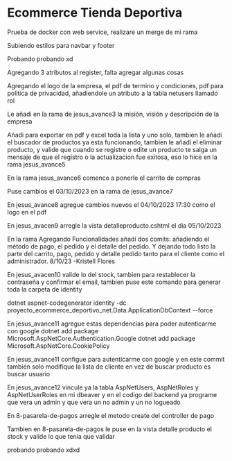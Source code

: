 # Ecommerce Tienda Deportiva

Prueba de docker con web service, realizare un merge de mi rama

Subiendo estilos para navbar y footer

Probando probando xd

Agregando 3 atributos al register, falta agregar algunas cosas

Agregando el logo de la empresa, el pdf de termino y condiciones, pdf para politica de privacidad,
añadiendole un atributo a la tabla netusers llamado rol


Le añadi en la rama de jesus_avance3 la misión, visión y descripción de la empresa


Añadi para exportar en pdf y excel toda la lista y uno solo, tambien le añadi el buscador de productos ya esta funcionando, tambien le añadi el eliminar producto, y valide que cuando se registre o edite un producto te salga un mensaje de que el registro o la actualizacion fue exitosa, eso lo hice en la rama jesus_avance5

En la rama jesus_avance6 comence a ponerle el carrito de compras

Puse cambios el 03/10/2023 en la rama de jesus_avance7

En jesus_avance8 agregue cambios nuevos el 04/10/2023 17:30 como el logo en el pdf

En jesus_avacen9 arregle la vista detalleproducto.cshtml el dia 05/10/2023

En la rama Agregando Funcionalidades añadi dos comits: añadiendo el método de pago, el pedido y el detalle del pedido. Y dejando todo listo la parte del carrito, pago, pedido y detalle pedido tanto para el cliente como el administrador. 8/10/23
-Kristell Flores

En jesus_avacen10 valide lo del stock, tambien para restablecer la contraseña y confirmar el email, tambien puse este comando para generar toda la carpeta de identity

dotnet aspnet-codegenerator identity -dc proyecto_ecommerce_deportivo_net.Data.ApplicationDbContext --force

En jesus_avance11 agregue estas dependencias para poder autenticarme con google
dotnet add package Microsoft.AspNetCore.Authentication.Google
dotnet add package Microsoft.AspNetCore.CookiePolicy

En jesus_avance11 configue para autenticarme con google y en este commit también solo modifique la lista de cliente en vez de buscar producto es buscar usuario

En jesus_avance12 vincule ya la tabla AspNetUsers, AspNetRoles y AspNetUserRoles en mi dbeaver y en el codigo del backend ya programe que vera un admin y que vera un no admin y un no logueado

En 8-pasarela-de-pagos arregle el metodo create del controller de pago

Tambien en 8-pasarela-de-pagos le puse en la vista detalle producto el stock y valide lo que tenia que validar

probando probando xdxd